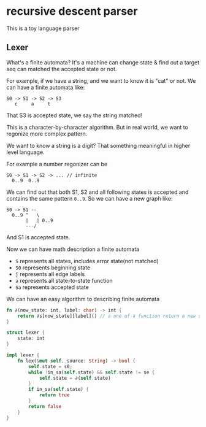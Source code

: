 # recursive descent parser

This is a toy language parser

## Lexer

What's a finite automata? It's a machine can change state & find out a target seq can matched the accepted state or not.

For example, if we have a string, and we want to know it is "cat" or not. We can have a finite automata like:

```
S0 -> S1 -> S2 -> S3
   c     a     t
```

That S3 is accepted state, we say the string matched!

This is a character-by-character algorithm. But in real world, we want to regonize more complex pattern.

We want to know a string is a digit? That something meaningful in higher level language.

For example a number regonizer can be

```
S0 -> S1 -> S2 -> ... // infinite
  0..9  0..9
```

We can find out that both S1, S2 and all following states is accepted and contains the same pattern `0..9`.
So we can have a new graph like:

```
S0 -> S1 --
  0..9 ^   \
       |   | 0..9
       ---/
```

And S1 is accepted state.

Now we can have math description a finite automata

- `S` represents all states, includes error state(not matched)
- `S0` represents beginning state
- `∑` represents all edge labels
- `∂` represents all state-to-state function
- `Sa` represents accepted state

We can have an easy algorithm to describing finite automata

```rust
fn ∂(now_state: int, label: char) -> int {
    return ∂s[now_state][label]() // a one of ∂ function return a new state
}

struct lexer {
    state: int
}

impl lexer {
    fn lex(&mut self, source: String) -> bool {
        self.state = s0;
        while !in_sa(self.state) && self.state != se {
            self.state = ∂(self.state)
        }
        if in_sa(self.state) {
            return true
        }
        return false
    }
}
```
